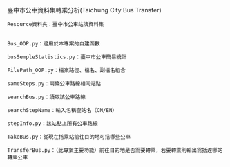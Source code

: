 臺中市公車資料集轉乘分析(Taichung City Bus Transfer)


	Resource資料夾：臺中市公車站牌資料集


	Bus_OOP.py：適用於本專案的自建函數

	busSempleStatistics.py：臺中市公車簡易統計

	FilePath_OOP.py：檔案路徑、檔名、副檔名組合

	sameSteps.py：兩條公車路線相同站點

	searchBus.py：讀取該公車路線

	searchStepName：輸入名稱查站名（CN/EN）

	stepInfo.py：該站點上所有公車路線

	TakeBus.py：從現在撘乘站前往目的地可撘哪些公車

	TransferBus.py：（此專案主要功能）前往目的地是否需要轉乘，若要轉乘則輸出需抵達哪站轉乘公車
